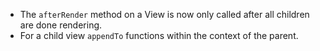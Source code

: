 * The `afterRender` method on a View is now only called after all children are done rendering.
* For a child view `appendTo` functions within the context of the parent.